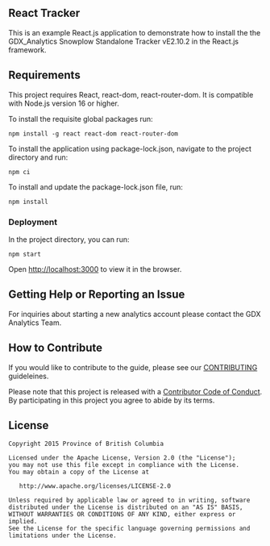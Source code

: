 ## React Tracker

This is an example React.js application to demonstrate how to install the the GDX_Analytics Snowplow Standalone Tracker vE2.10.2 in the React.js framework.

## Requirements

This project requires React, react-dom, react-router-dom. It is compatible with Node.js version 16 or higher.

To install the requisite global packages run:

```
npm install -g react react-dom react-router-dom
```

To install the application using package-lock.json, navigate to the project directory and run:

```
npm ci
```

To install and update the package-lock.json file, run:

```
npm install
```

### Deployment

In the project directory, you can run:

```
npm start
```

Open [http://localhost:3000](http://localhost:3000) to view it in the browser.


## Getting Help or Reporting an Issue
 
For inquiries about starting a new analytics account please contact the GDX Analytics Team.

## How to Contribute

If you would like to contribute to the guide, please see our [CONTRIBUTING](CONTRIBUTING.md) guideleines.
 
Please note that this project is released with a [Contributor Code of Conduct](CODE_OF_CONDUCT.md). By participating in this project you agree to abide by its terms.
 
## License
```
Copyright 2015 Province of British Columbia
 
Licensed under the Apache License, Version 2.0 (the "License");
you may not use this file except in compliance with the License.
You may obtain a copy of the License at
 
   http://www.apache.org/licenses/LICENSE-2.0
 
Unless required by applicable law or agreed to in writing, software
distributed under the License is distributed on an "AS IS" BASIS,
WITHOUT WARRANTIES OR CONDITIONS OF ANY KIND, either express or implied.
See the License for the specific language governing permissions and limitations under the License.
```
